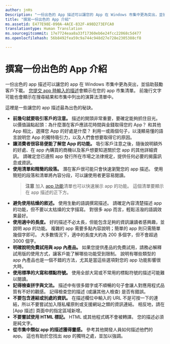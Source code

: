 ```yaml
---
author: jnHs
Description: "一份出色的 App 描述可以讓您的 App 在 Windows 市集中更為突出，並協助鼓勵客戶下載。"
title: "撰寫一份出色的 App 介紹"
ms.assetid: E477E98E-090A-4ACE-832F-A98D273EFCA0
translationtype: Human Translation
ms.sourcegitcommit: 17e7724eaa8a33f17360eb6e24fcc22068c5d477
ms.openlocfilehash: 56b8492fea59c9a744c948d27e728e2305388cf8

---
```


# 撰寫一份出色的 App 介紹


一份出色的 app 描述可以讓您的 app 在 Windows 市集中更為突出，並協助鼓勵客戶下載。 [您提交 app 時輸入的描述](create-app-descriptions.md)會顯示在您的 app 市集清單。 前幾行文字可能也會顯示在搜尋結果和市集中列出的演算法清單中。


這裡是一些讓您的 app 描述最為出色的秘訣。

-   **前幾句就要吸引客戶的注意。** 描述的開頭非常重要，要確定能夠抓住目光。 以價值論點起頭：為什麼潛在客戶應該花時間與金錢取得您的 App？ 和其他 App 相比，選擇您 App 的好處是什麼？ 利用一或兩個句子，以淺顯易懂的語言說明您 App 的獨特吸引力，以及人們會想要取得它的原因。
-   **讓消費者很容易便能了解您 App 的功能。** 吸引客戶注意之後，隨後說明額外的好處、在 app 內購買的商機以及客戶想要知道關於您 app 的其他詳細資訊。 請確定您已遵照 app 發行所在市場之法律規定，提供任何必要的揭露訊息或資訊。
-   **使用清單和精簡的段落。** 潛在客戶很可能只會快速瀏覽您的 app 描述。 使用簡短的段落和清單將內容分段，可以讓使用者更容易閱讀。
    > **注意** 加入 [app 功能](create-app-descriptions.md#app-features)清單也可以快速展示 app 的功能。 這個清單要顯示在 app 描述的正下方。
-   **避免使用枯燥的敘述。** 使用生動的語調撰寫描述。 請確定內容清楚描述 app 的功能，但不要以太枯燥的文字描寫。 對很多 app 而言，輕鬆活潑的語調效果最好。
-   **使用適中的長度。** 好的描述不必太長，但能包含足夠的資訊讓讀者感興趣，並說明 app 的功能。 複雜的 app 需要多點內容說明；簡單的 app 則只需簡單幾個字即可。 大多數情況下，適中的長度大約為 200 多個字，但不會超過 3000 個字。
-   **明確說明免費試用與 app 內產品。** 如果您提供產品的免費試用，請務必解釋試用版的使用方式，讓客戶能了解哪些功能受到限制。 說明有哪些類型的 app 內產品也是一個不錯的方法，尤其是當這些選項對您的 app 功能影響很大時。
-   **使用標準的大寫和標點符號。** 使用全部大寫或不常用的標點符號的描述可能難以閱讀。
-   **記得檢查拼字與文法。** 描述中有很多錯字或不順暢的句子會讓人對應用程式品質有不好的觀感。 記得檢查您的描述 (或讓其他人檢查) 是否有錯誤。
-   **不要包含連結或別處的資訊。** 在描述欄位中輸入的 URL 不是可按一下的連結，所以不要嘗試加入隱私權原則或支援網站之類的資訊連結。 相反地，請在 \[App 描述\] 頁面中的指定區域新增。
-   **不要嘗試使用 HTML 標記。** HTML 或其他程式碼不會被轉譯。 您的描述必須是純文字。
-   **從市集中類似 app 的描述獲得靈感。** 參考其他開發人員如何描述他們的 app。 這也有助於您找出 app 的獨特之處，並加以強調。

 

 







<!--HONumber=Jun16_HO4-->


